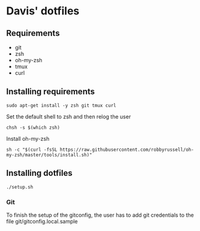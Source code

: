 # Davis' dotfiles
## Requirements
* git
* zsh
* oh-my-zsh
* tmux
* curl

## Installing requirements
`sudo apt-get install -y zsh git tmux curl`

Set the default shell to zsh and then relog the user

`chsh -s $(which zsh)`

Install oh-my-zsh

`sh -c "$(curl -fsSL https://raw.githubusercontent.com/robbyrussell/oh-my-zsh/master/tools/install.sh)"`

## Installing dotfiles

`./setup.sh`

### Git
To finish the setup of the gitconfig, the user has to add git credentials to the file git/gitconfig.local.sample